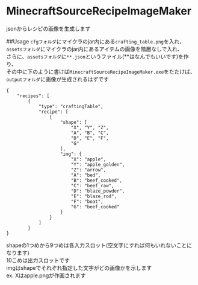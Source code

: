 # MinecraftSourceRecipeImageMaker
jsonからレシピの画像を生成します  

##Usage
`cfgフォルダ`にマイクラのjar内にある`crafting_table.png`を入れ、  
`assetsフォルダ`にマイクラのjar内にあるアイテムの画像を階層なしで入れ、  
さらに、`assetsフォルダ`に`**.json`というファイル(**はなんでもいいです)を作り、  
その中に下のように書けば`MinecraftSourceRecipeImageMaker.exe`をたたけば、  
`outputフォルダ`に画像が生成されるはずです
```
{
	"recipes": [
		{
			"type": "craftingTable",
			"recipe": [
				{
					"shape": [
						"X", "Y", "Z",
						"A", "B", "C",
						"D", "E", "F",
						"G"
					],
					"img": {
						"X": "apple",
						"Y": "apple_golden",
						"Z": "arrow",
						"A": "bed",
						"B": "beef_cooked",
						"C": "beef_raw",
						"D": "blaze_powder",
						"E": "blaze_rod",
						"F": "boat",
						"G": "beef_cooked"
					}
				}
			]
		}
}
```
shapeの1つめから9つめは各入力スロット(空文字にすれば何もいれないことになります)  
10こめは出力スロットです  
imgはshapeでそれぞれ指定した文字がどの画像かを示します  
ex. Xはapple.pngが作画されます  
